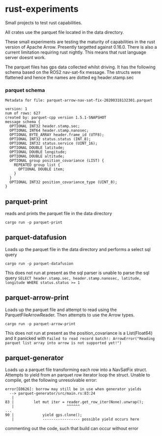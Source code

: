 # rust-experiments
Small projects to test rust capabilities.

All crates use the parquet file located in the data directory.

These small experiments are testing the maturity of capabilities in the rust version of Apache Arrow. Presently targetted against 0.16.0. There is also a current limitation requiring rust nightly. This means that rust language server doesnt work.

The parquet files has gps data collected whilst driving. It has the following schema based on the ROS2 nav-sat-fix message. The structs were flattened and hence the names are dotted eg header.stamp.sec 

### parquet schema
```
Metadata for file: parquet-arrow-nav-sat-fix-20200318132301.parquet

version: 1
num of rows: 627
created by: parquet-cpp version 1.5.1-SNAPSHOT
message schema {
  OPTIONAL INT32 header.stamp.sec;
  OPTIONAL INT64 header.stamp.nanosec;
  OPTIONAL BYTE_ARRAY header.frame_id (UTF8);
  OPTIONAL INT32 status.status (INT_8);
  OPTIONAL INT32 status.service (UINT_16);
  OPTIONAL DOUBLE latitude;
  OPTIONAL DOUBLE longitude;
  OPTIONAL DOUBLE altitude;
  OPTIONAL group position_covariance (LIST) {
    REPEATED group list {
      OPTIONAL DOUBLE item;
    }
  }
  OPTIONAL INT32 position_covariance_type (UINT_8);
}
```

## parquet-print
reads and prints the parquet file in the data directory 
```
cargo run -p parquet-print 
```

## parquet-datafusion
Loads up the parquet file in the data directory and performs a select sql query
```
cargo run -p parquet-datafusion
```
This does not run at present as the sql parser is unable to parse the sql query `SELECT header.stamp.sec, header.stamp.nanosec, latitude, longitude WHERE status.status >= 1`

## parquet-arrow-print
Loads up the parquet file and attempt to read using the ParquetFileArrowReader. Then attempts to use the Arrow types.
```
cargo run -p parquet-arrow-print
```
This does not run at present as the position_covariance is a List(Float64) and it panicked with `Failed to read record batch!: ArrowError("Reading parquet list array into arrow is not supported yet!")`

## parquet-generator

Loads up a parquet file transforming each row into a NavSatFix struct. Attempts to yield from an parquet row iterator loop the struct. Unable to compile, get the following unresolvable error:
```
error[E0626]: borrow may still be in use when generator yields
  --> parquet-generator/src/main.rs:83:24
   |
83 |         let mut iter = reader.get_row_iter(None).unwrap();
   |                        ^^^^^^
...
90 |             yield gps.clone();
   |             ----------------- possible yield occurs here

```

commenting out the code, such that build can occur without error